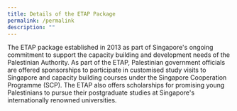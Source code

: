 ```yaml
---
title: Details of the ETAP Package
permalink: /permalink
description: ""
---
```

The ETAP package established in 2013 as part of Singapore's ongoing commitment to support the capacity building and development needs of the Palestinian Authority. As part of the ETAP, Palestinian government officials are offered sponsorships to participate in customised study visits to Singapore and capacity building courses under the Singapore Cooperation Programme (SCP). The ETAP also offers scholarships for promising young Palestinians to pursue their postgraduate studies at Singapore's internationally renowned universities.